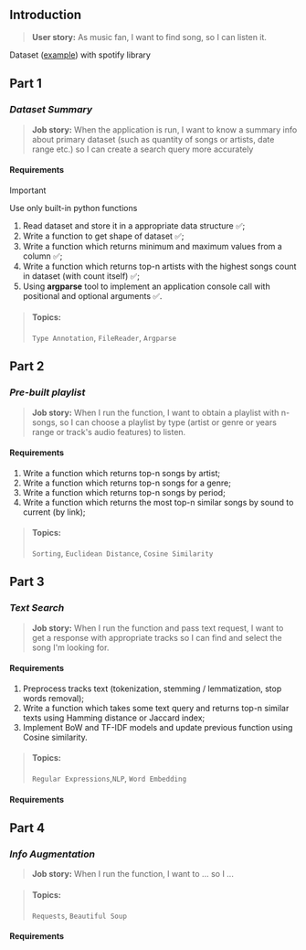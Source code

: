## Introduction
> **User story:**
> As music fan, I want to find song, so I can listen it.

Dataset ([example](https://www.kaggle.com/datasets/josephinelsy/spotify-top-hit-playlist-2010-2022)) with spotify library

## Part 1 
### _Dataset Summary_
> **Job story:**
> When the application is run, I want to know a summary info about primary dataset 
> (such as quantity of songs or artists, date range etc.) so I can create a search query more accurately 

#### Requirements
> [!IMPORTANT] 
> Use only built-in python functions 

1) Read dataset and store it in a appropriate data structure ✅;
2) Write a function to get shape of dataset ✅;
3) Write a function which returns minimum and maximum values from a column ✅;
4) Write a function which returns top-n artists with the highest songs count in dataset (with count itself) ✅;
5) Using **argparse** tool to implement an application console call with positional and optional arguments ✅.

> #### Topics:
> 
> `Type Annotation`, `FileReader`, `Argparse`
## Part 2
### _Pre-built playlist_
> **Job story:**
> When I run the function,
> I want to obtain a playlist with n-songs, 
> so I can choose a playlist by type (artist or genre or years range or track's audio features) to listen.


#### Requirements
1) Write a function which returns top-n songs by artist;
2) Write a function which returns top-n songs for a genre;
3) Write a function which returns top-n songs by period;
4) Write a function which returns the most top-n similar songs by sound to current (by link);


> #### Topics:
> 
> `Sorting`, `Euclidean Distance`, `Cosine Similarity`

## Part 3
### _Text Search_
> **Job story:**
> When I run the function and pass text request,
> I want to get a response with appropriate tracks 
> so I can find and select the song I'm looking for.

#### Requirements
1) Preprocess tracks text (tokenization, stemming / lemmatization, stop words removal);
2) Write a function which takes some text query and returns top-n similar texts using Hamming distance or Jaccard index;
3) Implement BoW and TF-IDF models and update previous function using Cosine similarity.

> #### Topics:
> 
> `Regular Expressions`,`NLP`, `Word Embedding`
#### Requirements

## Part 4
### _Info Augmentation_

> **Job story:**
> When I run the function,
> I want to  ...
> so I  ...


> #### Topics:
> 
> `Requests`, `Beautiful Soup`

#### Requirements
